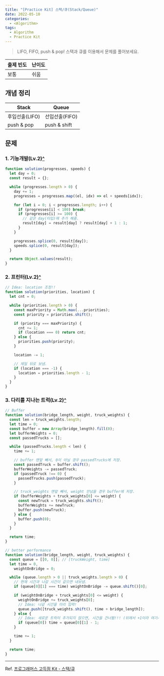 ```yaml
---
title: "[Practice Kit] 스택/큐(Stack/Queue)"
date: 2022-05-10
categories:
  - <Algorithm>
tags:
  - Algorithm
  - Practice Kit
---
```


> LIFO, FIFO, push & pop! 스택과 큐를 이용해서 문제를 풀어보세요.

| 출제 빈도 | 난이도 |
| --------- | ------ |
| 보통      | 쉬움   |

## 개념 정리

| Stack          | Queue          |
| -------------- | -------------- |
| 후입선출(LIFO) | 선입선출(FIFO) |
| push & pop     | push & shift   |

## 문제

### 1. 기능개발(Lv.2)[^](https://programmers.co.kr/learn/courses/30/lessons/42586?language=javascript)

```js
function solution(progresses, speeds) {
  let day = 0;
  const result = {};

  while (progresses.length > 0) {
    day += 1;
    progresses = progresses.map((el, idx) => el + speeds[idx]);

    for (let i = 0; i < progresses.length; i++) {
      if (progresses[i] < 100) break;
      if (progresses[i] >= 100) {
        // 같은 day(타입)에 추가 해줌.
        result[day] = result[day] ? result[day] + 1 : 1;
      }
    }

    progresses.splice(0, result[day]);
    speeds.splice(0, result[day]);
  }

  return Object.values(result);
}
```

### 2. 프린터(Lv.2)[^](https://programmers.co.kr/learn/courses/30/lessons/42587)

```js
// Idea: location 조정!!
function solution(priorities, location) {
  let cnt = 0;

  while (priorities.length > 0) {
    const maxPriority = Math.max(...priorities);
    const priority = priorities.shift();

    if (priority === maxPriority) {
      cnt += 1;
      if (location === 0) return cnt;
    } else {
      priorities.push(priority);
    }

    location -= 1;

    // 제일 뒤로 보냄.
    if (location === -1) {
      location = priorities.length - 1;
    }
  }
}
```

### 3. 다리를 지나는 트럭(Lv.2)[^](https://programmers.co.kr/learn/courses/30/lessons/42583?language=javascript)

```js
// Buffer
function solution(bridge_length, weight, truck_weights) {
  const len = truck_weights.length;
  let time = 0;
  const buffer = new Array(bridge_length).fill(0);
  let bufferWeights = 0;
  const passedTrucks = [];

  while (passedTrucks.length < len) {
    time += 1;

    // buffer 맨앞 빼서, 0이 아닐 경우 passedTrucks에 저장.
    const passedTruck = buffer.shift();
    bufferWeights -= passedTruck;
    if (passedTruck !== 0) {
      passedTrucks.push(passedTruck);
    }

    // truck_weights 맨앞 빼서, weight 안넘을 경우 buffer에 저장.
    if (bufferWeights + truck_weights[0] <= weight) {
      const newTruck = truck_weights.shift();
      bufferWeights += newTruck;
      buffer.push(newTruck);
    } else {
      buffer.push(0);
    }
  }

  return time;
}
```

```js
// better performance
function solution(bridge_length, weight, truck_weights) {
  const queue = [[0, 0]]; // [truckWeight, time]
  let time = 0,
    weightOnBridge = 0;

  while (queue.length > 0 || truck_weights.length > 0) {
    // 현재 시간과 나갈 시간이 같으면 내보냄.
    if (queue[0][1] === time) weightOnBridge -= queue.shift()[0];

    if (weightOnBridge + truck_weights[0] <= weight) {
      weightOnBridge += truck_weights[0];
      // Idea: 나갈 시간을 미리 입력!
      queue.push([truck_weights.shift(), time + bridge_length]);
    } else {
      // Idea: 새로운 트럭이 추가되지 않으면, 시간을 건너뜀!!! (뒤에서 +1이라 여기서 -1)
      if (queue[0]) time = queue[0][1] - 1;
    }

    time += 1;
  }

  return time;
}
```

---

Ref. [프로그래머스 고득점 Kit - 스택/큐](https://programmers.co.kr/learn/courses/30/parts/12081)
